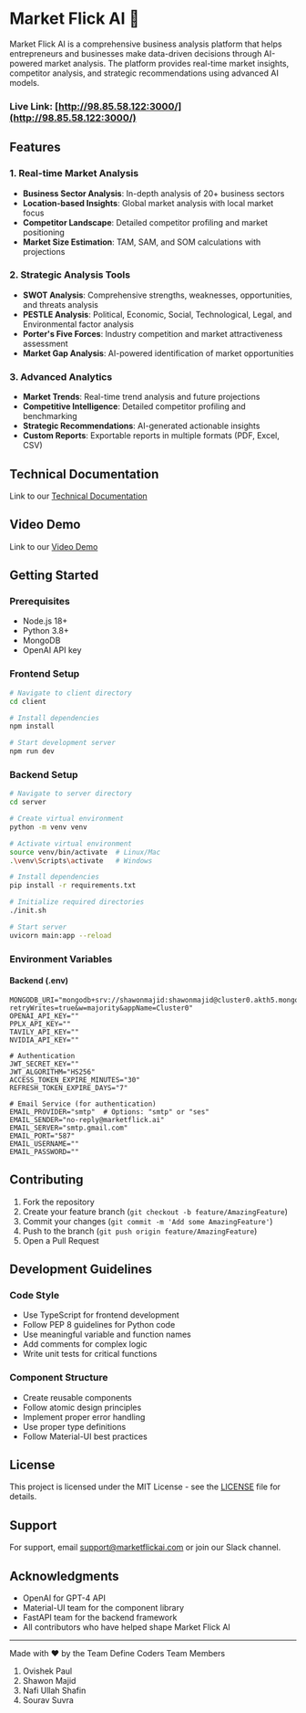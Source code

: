 # Market Flick AI 🚀

Market Flick AI is a comprehensive business analysis platform that helps entrepreneurs and businesses make data-driven decisions through AI-powered market analysis. The platform provides real-time market insights, competitor analysis, and strategic recommendations using advanced AI models.

### Live Link: [http://98.85.58.122:3000/](http://98.85.58.122:3000/)

## Features

### 1. Real-time Market Analysis
- **Business Sector Analysis**: In-depth analysis of 20+ business sectors
- **Location-based Insights**: Global market analysis with local market focus
- **Competitor Landscape**: Detailed competitor profiling and market positioning
- **Market Size Estimation**: TAM, SAM, and SOM calculations with projections

### 2. Strategic Analysis Tools
- **SWOT Analysis**: Comprehensive strengths, weaknesses, opportunities, and threats analysis
- **PESTLE Analysis**: Political, Economic, Social, Technological, Legal, and Environmental factor analysis
- **Porter's Five Forces**: Industry competition and market attractiveness assessment
- **Market Gap Analysis**: AI-powered identification of market opportunities

### 3. Advanced Analytics
- **Market Trends**: Real-time trend analysis and future projections
- **Competitive Intelligence**: Detailed competitor profiling and benchmarking
- **Strategic Recommendations**: AI-generated actionable insights
- **Custom Reports**: Exportable reports in multiple formats (PDF, Excel, CSV)

## Technical Documentation
Link to our [Technical Documentation](./Technical_Documentation.md)

## Video Demo
Link to our [Video Demo](https://www.loom.com/share/145e85e6659d47f2b00a0f2ef0703586)


## Getting Started

### Prerequisites
- Node.js 18+
- Python 3.8+
- MongoDB
- OpenAI API key

### Frontend Setup
```bash
# Navigate to client directory
cd client

# Install dependencies
npm install

# Start development server
npm run dev
```

### Backend Setup
```bash
# Navigate to server directory
cd server

# Create virtual environment
python -m venv venv

# Activate virtual environment
source venv/bin/activate  # Linux/Mac
.\venv\Scripts\activate   # Windows

# Install dependencies
pip install -r requirements.txt

# Initialize required directories
./init.sh

# Start server
uvicorn main:app --reload
```

### Environment Variables

#### Backend (.env)
```env
MONGODB_URI="mongodb+srv://shawonmajid:shawonmajid@cluster0.akth5.mongodb.net/?retryWrites=true&w=majority&appName=Cluster0"
OPENAI_API_KEY=""
PPLX_API_KEY=""
TAVILY_API_KEY=""
NVIDIA_API_KEY=""

# Authentication
JWT_SECRET_KEY=""
JWT_ALGORITHM="HS256"
ACCESS_TOKEN_EXPIRE_MINUTES="30"
REFRESH_TOKEN_EXPIRE_DAYS="7"

# Email Service (for authentication)
EMAIL_PROVIDER="smtp"  # Options: "smtp" or "ses"
EMAIL_SENDER="no-reply@marketflick.ai"
EMAIL_SERVER="smtp.gmail.com"
EMAIL_PORT="587"
EMAIL_USERNAME=""
EMAIL_PASSWORD=""
```

## Contributing

1. Fork the repository
2. Create your feature branch (`git checkout -b feature/AmazingFeature`)
3. Commit your changes (`git commit -m 'Add some AmazingFeature'`)
4. Push to the branch (`git push origin feature/AmazingFeature`)
5. Open a Pull Request

## Development Guidelines

### Code Style
- Use TypeScript for frontend development
- Follow PEP 8 guidelines for Python code
- Use meaningful variable and function names
- Add comments for complex logic
- Write unit tests for critical functions

### Component Structure
- Create reusable components
- Follow atomic design principles
- Implement proper error handling
- Use proper type definitions
- Follow Material-UI best practices

## License

This project is licensed under the MIT License - see the [LICENSE](LICENSE) file for details.

## Support

For support, email support@marketflickai.com or join our Slack channel.

## Acknowledgments

- OpenAI for GPT-4 API
- Material-UI team for the component library
- FastAPI team for the backend framework
- All contributors who have helped shape Market Flick AI

---

Made with ❤️ by the Team Define Coders
Team Members
1. Ovishek Paul
2. Shawon Majid
3. Nafi Ullah Shafin
4. Sourav Suvra
